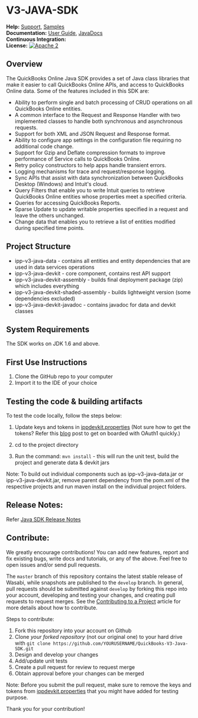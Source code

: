 V3-JAVA-SDK
===========

**Help:** [Support](https://developer.intuit.com/help), [Samples](https://developer.intuit.com/docs/0100_quickbooks_online/0400_tools/0005_sdks/0200_java/0004_sample_code_and_sample_apps) <br/>
**Documentation:** [User Guide](https://developer.intuit.com/docs/0100_quickbooks_online/0400_tools/0005_accounting/0200_java/0001_quick_start), [JavaDocs](https://developer-static.intuit.com/SDKDocs/QBV3Doc/ipp-v3-java-devkit-javadoc/index.html)
<br/>
**Continuous Integration:** <br/>
**License:** [![Apache 2](http://img.shields.io/badge/license-Apache%202-brightgreen.svg)](http://www.apache.org/licenses/LICENSE-2.0) <br/>


## Overview
The QuickBooks Online Java SDK provides a set of Java class libraries that make it easier to call QuickBooks Online APIs, and access to QuickBooks Online data. Some of the features included in this SDK are:

* Ability to perform single and batch processing of CRUD operations on all QuickBooks Online entities.
* A common interface to the Request and Response Handler with two implemented classes to handle both synchronous and asynchronous requests.
* Support for both XML and JSON Request and Response format.
* Ability to configure app settings in the configuration file requiring no additional code change.
* Support for Gzip and Deflate compression formats to improve performance of Service calls to QuickBooks Online.
* Retry policy constructors to help apps handle transient errors.
* Logging mechanisms for trace and request/response logging.
* Sync APIs that assist with data synchronization between QuickBooks Desktop (Windows) and Intuit's cloud.
* Query Filters that enable you to write Intuit queries to retrieve QuickBooks Online entities whose properties meet a specified criteria.
* Queries for accessing QuickBooks Reports.
* Sparse Update to update writable properties specified in a request and leave the others unchanged.
* Change data that enables you to retrieve a list of entities modified during specified time points.

## Project Structure
* ipp-v3-java-data - contains all entities and entity dependencies that are used in data services operations
* ipp-v3-java-devkit - core component, contains rest API support
* ipp-v3-java-devkit-assembly - builds final deployment package (zip) which includes everything
* ipp-v3-java-devkit-shaded-assembly - builds lightweight version (some dependencies excluded)
* ipp-v3-java-devkit-javadoc - contains javadoc for data and devkit classes

## System Requirements
The SDK works on JDK 1.6 and above.

## First Use Instructions
1. Clone the GitHub repo to your computer
2. Import it to the IDE of your choice

## Testing the code & building artifacts

To test the code locally, follow the steps below:

1. Update keys and tokens in [ippdevkit.properties](https://github.com/intuit/QuickBooks-V3-Java-SDK/blob/master/ipp-v3-java-devkit/src/test/resources/ippdevkit.properties) (Not sure how to get the tokens? Refer this [blog](https://developer.intuit.com/hub/blog/2016/04/25/quick-start-to-quickbooks-online-rest-api-with-oauth1-0) post to get on boarded with OAuth1 quickly.)

2. cd to the project directory
3. Run the command: `mvn install` - this will run the unit test, build the project and generate data & devkit jars

Note: To build out individual components such as ipp-v3-java-data.jar or ipp-v3-java-devkit.jar, remove parent dependency from the pom.xml of the respective projects and run maven install on the individual project folders.

## Release Notes:
Refer [Java SDK Release Notes](https://developer.intuit.com/docs/0100_quickbooks_online/0400_tools/0005_sdks/0200_java/0080_quickbooks_java_sdk_release_notes)

## Contribute:
We greatly encourage contributions! You can add new features, report and fix existing bugs, write docs and
tutorials, or any of the above. Feel free to open issues and/or send pull requests.

The `master` branch of this repository contains the latest stable release of Wasabi, while snapshots are published to the `develop` branch. In general, pull requests should be submitted against `develop` by forking this repo into your account, developing and testing your changes, and creating pull requests to request merges. See the [Contributing to a Project](https://guides.github.com/activities/contributing-to-open-source/)
article for more details about how to contribute.

Steps to contribute:

1. Fork this repository into your account on Github
2. Clone *your forked repository* (not our original one) to your hard drive with `git clone https://github.com/YOURUSERNAME/QuickBooks-V3-Java-SDK.git`
3. Design and develop your changes
4. Add/update unit tests
5. Create a pull request for review to request merge
6. Obtain approval before your changes can be merged

Note: Before you submit the pull request, make sure to remove the keys and tokens from [ippdevkit.properties](https://github.com/intuit/QuickBooks-V3-Java-SDK/blob/master/ipp-v3-java-devkit/src/test/resources/ippdevkit.properties) that you might have added for testing purpose.

Thank you for your contribution!




